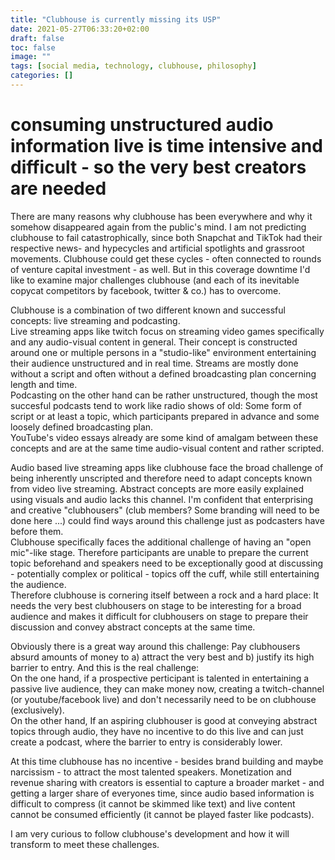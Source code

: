 ```yaml
---
title: "Clubhouse is currently missing its USP"
date: 2021-05-27T06:33:20+02:00
draft: false
toc: false
image: ""
tags: [social media, technology, clubhouse, philosophy]
categories: []
---
```


# consuming unstructured audio information live is time intensive and difficult - so the very best creators are needed
<!--more-->
There are many reasons why clubhouse has been everywhere and why it somehow disappeared again from the public's mind. I am not predicting clubhouse to fail catastrophically, since both Snapchat and TikTok had their respective news- and hypecycles and artificial spotlights and grassroot movements. Clubhouse could get these cycles - often connected to rounds of venture capital investment - as well. But in this coverage downtime I'd like to examine major challenges clubhouse (and each of its inevitable copycat competitors by facebook, twitter & co.) has to overcome.

Clubhouse is a combination of two different known and successful concepts: live streaming and podcasting.<br />
Live streaming apps like twitch focus on streaming video games specifically and any audio-visual content in general. Their concept is constructed around one or multiple persons in a "studio-like" environment entertaining their audience unstructured and in real time. Streams are mostly done without a script and often without a defined broadcasting plan concerning length and time.<br />
Podcasting on the other hand can be rather unstructured, though the most succesful podcasts tend to work like radio shows of old: Some form of script or at least a topic, which participants prepared in advance and some loosely defined broadcasting plan.<br />
YouTube's video essays already are some kind of amalgam between these concepts and are at the same time audio-visual content and rather scripted.

Audio based live streaming apps like clubhouse face the broad challenge of being inherently unscripted and therefore need to adapt concepts known from video live streaming. Abstract concepts are more easily explained using visuals and audio lacks this channel. I'm confident that enterprising and creative "clubhousers" (club members? Some branding will need to be done here ...) could find ways around this challenge just as podcasters have before them.<br />
Clubhouse specifically faces the additional challenge of having an "open mic"-like stage. Therefore participants are unable to prepare the current topic beforehand and speakers need to be exceptionally good at discussing - potentially complex or political - topics off the cuff, while still entertaining the audience.<br />
Therefore clubhouse is cornering itself between a rock and a hard place: It needs the very best clubhousers on stage to be interesting for a broad audience and makes it difficult for clubhousers on stage to prepare their discussion and convey abstract concepts at the same time.

Obviously there is a great way around this challenge: Pay clubhousers absurd amounts of money to a) attract the very best and b) justify its high barrier to entry. And this is the real challenge:<br />
On the one hand, if a prospective perticipant is talented in entertaining a passive live audience, they can make money now, creating a twitch-channel (or youtube/facebook live) and don't necessarily need to be on clubhouse (exclusively).<br />
On the other hand, If an aspiring clubhouser is good at conveying abstract topics through audio, they have no incentive to do this live and can just create a podcast, where the barrier to entry is considerably lower.

At this time clubhouse has no incentive - besides brand building and maybe narcissism - to attract the most talented speakers. Monetization and revenue sharing with creators is essential to capture a broader market - and getting a larger share of everyones time, since audio based information is difficult to compress (it cannot be skimmed like text) and live content cannot be consumed efficiently (it cannot be played faster like podcasts).

I am very curious to follow clubhouse's development and how it will transform to meet these challenges.
